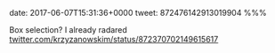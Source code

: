 date: 2017-06-07T15:31:36+0000
tweet: 872476142913019904
%%%

Box selection? I already radared [twitter.com/krzyzanowskim/status/872370702149615617](https://twitter.com/krzyzanowskim/status/872370702149615617)
